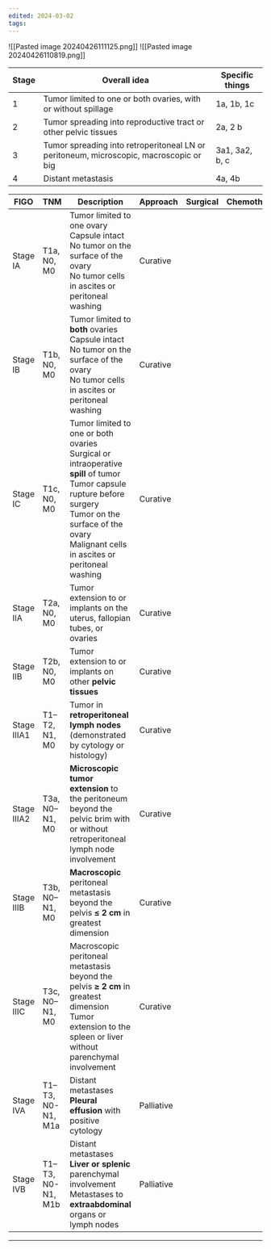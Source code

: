 ```yaml
---
edited: 2024-03-02
tags:
---
```

![[Pasted image 20240426111125.png]]
![[Pasted image 20240426110819.png]]


| Stage | Overall idea                                                                           | Specific things |
| ----- | -------------------------------------------------------------------------------------- | --------------- |
| 1     | Tumor limited to one or both ovaries, with or without spillage                         | 1a, 1b, 1c      |
| 2     | Tumor spreading into reproductive tract or other pelvic tissues                        | 2a, 2 b         |
| 3     | Tumor spreading into retroperitoneal LN or peritoneum, microscopic, macroscopic or big | 3a1, 3a2, b, c  |
| 4     | Distant metastasis                                                                     | 4a, 4b          |


| FIGO        | TNM               | Description                                                                                                                                                                                                                    | Approach   | Surgical | Chemotherapy | Radiotherapy |
| ----------- | ----------------- | ------------------------------------------------------------------------------------------------------------------------------------------------------------------------------------------------------------------------------ | ---------- | -------- | ------------ | ------------ |
| Stage IA    | T1a, N0, M0       | Tumor limited to one ovary <br> Capsule intact <br> No tumor on the surface of the ovary <br> No tumor cells in ascites or peritoneal washing                                                                                  | Curative   |          |              |              |
| Stage IB    | T1b, N0, M0       | Tumor limited to **both** ovaries <br> Capsule intact <br> No tumor on the surface of the ovary <br> No tumor cells in ascites or peritoneal washing                                                                           | Curative   |          |              |              |
| Stage IC    | T1c, N0, M0       | Tumor limited to one or both ovaries <br> Surgical or intraoperative **spill** of tumor <br> Tumor capsule rupture before surgery <br> Tumor on the surface of the ovary <br> Malignant cells in ascites or peritoneal washing | Curative   |          |              |              |
| Stage IIA   | T2a, N0, M0       | Tumor extension to or implants on the uterus, fallopian tubes, or ovaries                                                                                                                                                      | Curative   |          |              |              |
| Stage IIB   | T2b, N0, M0       | Tumor extension to or implants on other **pelvic tissues**                                                                                                                                                                     | Curative   |          |              |              |
| Stage IIIA1 | T1–T2, N1, M0     | Tumor in **retroperitoneal lymph nodes** (demonstrated by cytology or histology)                                                                                                                                               | Curative   |          |              |              |
| Stage IIIA2 | T3a, N0–N1, M0    | **Microscopic tumor extension** to the peritoneum beyond the pelvic brim with or without retroperitoneal lymph node involvement                                                                                                | Curative   |          |              |              |
| Stage IIIB  | T3b, N0–N1, M0    | **Macroscopic** peritoneal metastasis beyond the pelvis **≤ 2 cm** in greatest dimension                                                                                                                                       | Curative   |          |              |              |
| Stage IIIC  | T3c, N0–N1, M0    | Macroscopic peritoneal metastasis beyond the pelvis **≥ 2 cm** in greatest dimension <br> Tumor extension to the spleen or liver without parenchymal involvement                                                               | Curative   |          |              |              |
| Stage IVA   | T1–T3, N0-N1, M1a | Distant metastases <br> **Pleural effusion** with positive cytology                                                                                                                                                            | Palliative |          |              |              |
| Stage IVB   | T1–T3, N0-N1, M1b | Distant metastases <br> **Liver or splenic** parenchymal involvement <br>Metastases to **extraabdominal** organs or lymph nodes                                                                                                | Palliative |          |              |              |


---
